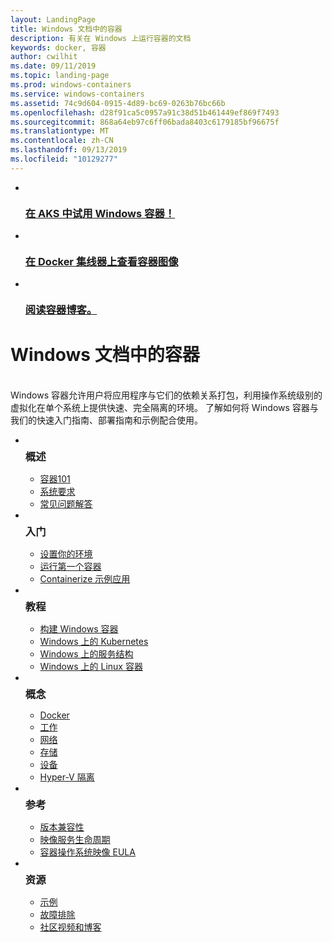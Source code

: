 ```yaml
---
layout: LandingPage
title: Windows 文档中的容器
description: 有关在 Windows 上运行容器的文档
keywords: docker, 容器
author: cwilhit
ms.date: 09/11/2019
ms.topic: landing-page
ms.prod: windows-containers
ms.service: windows-containers
ms.assetid: 74c9d604-0915-4d89-bc69-0263b76bc66b
ms.openlocfilehash: d28f91ca5c0957a91c38d51b461449ef869f7493
ms.sourcegitcommit: 868a64eb97c6ff06bada8403c6179185bf96675f
ms.translationtype: MT
ms.contentlocale: zh-CN
ms.lasthandoff: 09/13/2019
ms.locfileid: "10129277"
---
```

<div id="main" class="v2">
    <ul class="cardsY panelContent featuredContent">
        <li>
            <a href="https://docs.microsoft.com/en-us/azure/aks/windows-container-cli" data-linktype="external">
                <div class="cardSize">
                    <div class="cardPadding">
                        <div class="card">
                            <div class="cardImageOuter">
                                <div class="cardImage">
                                    <img src="media/logo_kubernetes.svg" alt="" data-linktype="relative-path">
                                </div>
                            </div>
                            <div class="cardText">
                                <h3>在 AKS 中试用 Windows 容器！</h3>
                            </div>
                        </div>
                    </div>
                </div>
            </a>
        </li>
        <li>
            <a href="https://hub.docker.com/_/microsoft-windows-base-os-images" data-linktype="external">
                <div class="cardSize">
                    <div class="cardPadding">
                        <div class="card">
                            <div class="cardImageOuter">
                                <div class="cardImage">
                                    <img src="media/logo_docker.svg" alt="" data-linktype="relative-path">
                                </div>
                            </div>
                            <div class="cardText">
                                <h3>在 Docker 集线器上查看容器图像</h3>
                            </div>
                        </div>
                    </div>
                </div>
            </a>
        </li>
        <li>
            <a href="https://techcommunity.microsoft.com/t5/Containers/bg-p/Containers" data-linktype="external">
                <div class="cardSize">
                    <div class="cardPadding">
                        <div class="card">
                            <div class="cardImageOuter">
                                <div class="cardImage">
                                    <img src="media/i_blog.svg" alt="" data-linktype="relative-path">
                                </div>
                            </div>
                            <div class="cardText">
                                <h3>阅读容器博客。</h3>
                            </div>
                        </div>
                    </div>
                </div>
            </a>
        </li>
    </ul>
    <h1>Windows 文档中的容器</h1>
    <br/>
    <div class="abstract">Windows 容器允许用户将应用程序与它们的依赖关系打包，利用操作系统级别的虚拟化在单个系统上提供快速、完全隔离的环境。 了解如何将 Windows 容器与我们的快速入门指南、部署指南和示例配合使用。</div>
    <ul class="cardsW panelContent featuredContent">
        <li>
            <div class="cardSize">
                <div class="cardPadding">
                    <div class="card">
                        <div class="cardImageOuter">
                            <div class="cardImage bgdAccent1">
                                <img src="media/virtualization-containers-about.svg" alt="" data-linktype="relative-path">
                            </div>
                        </div>
                        <div class="cardText">
                            <h3 style="margin: 8px 0 2px 0;">概述</h3>
                            <ul>
                                <li><a href="/en-us/virtualization/windowscontainers/about/index" data-linktype="absolute-path">容器101</a></li>
                                <li><a href="/en-us/virtualization/windowscontainers/deploy-containers/system-requirements" data-linktype="absolute-path">系统要求</a></li>
                                <li><a href="/en-us/virtualization/windowscontainers/about/faq" data-linktype="absolute-path">常见问题解答</a></li>
                            </ul>
                        </div>
                    </div>
                </div>
            </div>
        </li>
        <li>
            <div class="cardSize">
                <div class="cardPadding">
                    <div class="card">
                        <div class="cardImageOuter">
                            <div class="cardImage bgdAccent1">
                                <img src="media/virtualization-containers-quick-start.svg" alt="" data-linktype="relative-path">
                            </div>
                        </div>
                        <div class="cardText">
                            <h3 style="margin: 8px 0 2px 0;">入门</h3>
                            <ul>
                                <li><a href="/en-us/virtualization/windowscontainers/quick-start/set-up-environment" data-linktype="external">设置你的环境</a></li>
                                <li><a href="/en-us/virtualization/windowscontainers/quick-start/run-your-first-container" data-linktype="external">运行第一个容器</a></li>
                                <li><a href="/en-us/virtualization/windowscontainers/quick-start/building-sample-app" data-linktype="external">Containerize 示例应用</a></li>
                            </ul>
                        </div>
                    </div>
                </div>
            </div>
        </li>
        <li>
            <div class="cardSize">
                <div class="cardPadding">
                    <div class="card">
                        <div class="cardImageOuter">
                            <div class="cardImage bgdAccent1">
                                <img src="media/container-tutorials.svg" alt="" data-linktype="relative-path">
                            </div>
                        </div>
                        <div class="cardText">
                            <h3 style="margin: 8px 0 2px 0;">教程</h3>
                            <ul>
                                <li><a href="/en-us/virtualization/windowscontainers/manage-docker/manage-windows-dockerfile" data-linktype="external">构建 Windows 容器</a></li>
                                <li><a href="/en-us/virtualization/windowscontainers/kubernetes/getting-started-kubernetes-windows" data-linktype="external">Windows 上的 Kubernetes</a></li>
                                <li><a href="/en-us/azure/service-fabric/service-fabric-quickstart-containers" data-linktype="external">Windows 上的服务结构</a></li>
                                <li><a href="/en-us/virtualization/windowscontainers/deploy-containers/linux-containers" data-linktype="external">Windows 上的 Linux 容器</a></li>
                            </ul>
                        </div>
                    </div>
                </div>
            </div>
        </li>
        <li>
            <div class="cardSize">
                <div class="cardPadding">
                    <div class="card">
                        <div class="cardImageOuter">
                            <div class="cardImage bgdAccent1">
                                <img src="media/virtualization-containers-management-tools.svg" alt="" data-linktype="relative-path">
                            </div>
                        </div>
                        <div class="cardText">
                            <h3 style="margin: 8px 0 2px 0;">概念</h3>
                            <ul>
                                <li><a href="/en-us/virtualization/windowscontainers/manage-docker/configure-docker-daemon" data-linktype="external">Docker</a></li>
                                <li><a href="/en-us/virtualization/windowscontainers/manage-containers/manage-serviceaccounts" data-linktype="external">工作</a></li>
                                <li><a href="/en-us/virtualization/windowscontainers/container-networking/architecture" data-linktype="external">网络</a></li>
                                <li><a href="/en-us/virtualization/windowscontainers/manage-containers/container-storage" data-linktype="external">存储</a></li>
                                <li><a href="/en-us/virtualization/windowscontainers/deploy-containers/hardware-devices-in-containers" data-linktype="external">设备</a></li>
                                <li><a href="/en-us/virtualization/windowscontainers/manage-containers/hyperv-container" data-linktype="external">Hyper-V 隔离</a></li>
                            </ul>
                        </div>
                    </div>
                </div>
            </div>
        </li>
        <li>
            <div class="cardSize">
                <div class="cardPadding">
                    <div class="card">
                        <div class="cardImageOuter">
                            <div class="cardImage bgdAccent1">
                                <img src="media/container-reference.svg" alt="" data-linktype="relative-path">
                            </div>
                        </div>
                        <div class="cardText">
                            <h3 style="margin: 8px 0 2px 0;">参考</h3>
                            <ul>
                                <li><a href="/en-us/virtualization/windowscontainers/deploy-containers/version-compatibility" data-linktype="external">版本兼容性</a></li>
                                <li><a href="/en-us/virtualization/windowscontainers/deploy-containers/base-image-lifecycle" data-linktype="external">映像服务生命周期</a></li>
                                <li><a href="/en-us/virtualization/windowscontainers/images-eula" data-linktype="external">容器操作系统映像 EULA</a></li>
                            </ul>
                        </div>
                    </div>
                </div>
            </div>
        </li>
        <li>
            <div class="cardSize">
                <div class="cardPadding">
                    <div class="card">
                        <div class="cardImageOuter">
                            <div class="cardImage bgdAccent1">
                                <img src="media/virtualization-containers-community.svg" alt="" data-linktype="relative-path">
                            </div>
                        </div>
                        <div class="cardText">
                            <h3 style="margin: 8px 0 2px 0;">资源</h3>
                            <ul>
                                <li><a href="/en-us/virtualization/windowscontainers/samples" data-linktype="external">示例</a></li>
                                <li><a href="/en-us/virtualization/windowscontainers/troubleshooting" data-linktype="external">故障排除</a></li>
                                <li><a href="/en-us/virtualization/windowscontainers/communitylinks" data-linktype="external">社区视频和博客</a></li>
                            </ul>
                        </div>
                    </div>
                </div>
            </div>
        </li>
    </ul>
</div>